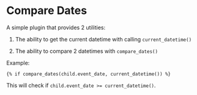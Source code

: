 # Compare Dates

A simple plugin that provides 2 utilities:

1) The ability to get the current datetime with calling `current_datetime()`

2) The ability to compare 2 datetimes with `compare_dates()`

Example:

`{% if compare_dates(child.event_date, current_datetime()) %}`

This will check if `child.event_date >= current_datetime()`.
